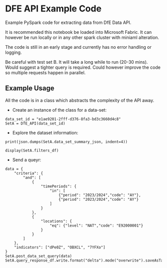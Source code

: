 # DFE API Example Code

Example PySpark code for extracting data from DfE Data API.

It is recommended this notebook be loaded into Microsoft Fabric. It can however be run locally or in any other spark cluster with miniaml alteration.

The code is still in an early stage and currently has no error handling or logging.

Be careful with test set B. It will take a long while to run (20-30 mins). Would suggest a tighter query is required. Could however improve the code so multiple requests happen in parallel.

## Example Usage
All the code is in a class which abstracts the complexity of the API away.

- Create an instance of the class for a data-set:
```
data_set_id = "e1ae9201-2fff-d376-8fa3-bd3c3660d4c8"
SetA = DfE_API(data_set_id)
```

- Explore the dataset information:

```
print(json.dumps(SetA.data_set_summary_json, indent=4))
```
```
display(SetA.filters_df)
```

- Send a queyr:

```
data = {
    "criteria": {
        "and": [
            {
                "timePeriods": {
                    "in": [
                        {"period": "2023/2024","code": "AY"},
                        {"period": "2023/2024","code": "AY"}
                    ]
                }
            },
            {
                "locations": {
                    "eq": {"level": "NAT","code": "E92000001"}
                }
            }
        ]
    },
    "indicators": ["dPe0Z", "OBXCL", "7YFXo"]
}
SetA.post_data_set_query(data)
SetA.query_response_df.write.format("delta").mode("overwrite").saveAsTable("LH_DFE.raw.set_a")
```


